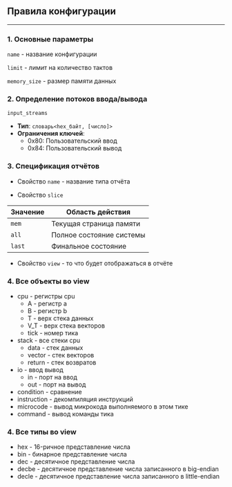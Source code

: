 
## Правила конфигурации

---
### 1. Основные параметры

`name` - название конфигурации  

`limit` - лимит на количество тактов

`memory_size` - размер памяти данных

### 2. Определение потоков ввода/вывода

`input_streams`
- **Тип**: `словарь<hex_байт, [число]>`
- **Ограничения ключей**:
  - 0x80: Пользовательский ввод
  - 0x84: Пользовательский вывод


### 3. Спецификация отчётов

 - Свойство `name` - название типа отчёта 

 - Свойство `slice`

| Значение  | Область действия |
|-----------|------------------|
| `mem`     | Текущая страница памяти |
| `all`     | Полное состояние системы |
| `last`    | Финальное состояние |

- Свойство `view` - то что будет отображаться в отчёте

### 4. Все объекты во view

  - cpu - регистры cpu
    - A - регистр а
    - B - регистр b
    - T - верх стека данных
    - V_T - верх стека векторов
    - tick - номер тика
  - stack - все стеки cpu
    - data - стек данных
    - vector - стек векторов
    - return - стек возвратов
  - io - ввод вывод
    - in - порт на ввод
    - out - порт на вывод
  - condition - сравнение
  - instruction - декомпиляция инструкций
  - microcode - вывод микрокода выполняемого в этом тике
  - command - вывод команды тика

### 4. Все типы во view
  
  - hex - 16-ричное представление числа
  - bin - бинарное представление числа
  - dec - десятичное представление числа
  - decbe - десятичное представление числа записанного в big-endian
  - decle - десятичное представление числа записанного в little-endian
